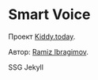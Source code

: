 # Smart Voice

Проект [Kiddy.today](https://smartvoice.pro).

Автор: [Ramiz Ibragimov](https://github.com/RamizIb).

SSG Jekyll
